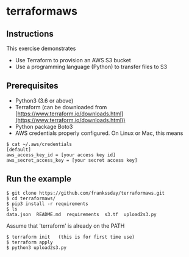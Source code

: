 # terraformaws

## Instructions
This exercise demonstrates
- Use Terraform to provision an AWS S3 bucket
- Use a programming language (Python) to transfer files to S3

## Prerequisites
- Python3 (3.6 or above)
- Terraform  (can be downloaded from [https://www.terraform.io/downloads.html](https://www.terraform.io/downloads.html))
- Python package Boto3
- AWS credentials properly configured. On Linux or Mac, this means
``` 
$ cat ~/.aws/credentials
[default]
aws_access_key_id = [your access key id]
aws_secret_access_key = [your secret access key]
```

## Run the example
```
$ git clone https://github.com/frankssday/terraformaws.git
$ cd terraformaws/
$ pip3 install -r requirements
$ ls
data.json  README.md  requirements  s3.tf  upload2s3.py
```

Assume that 'terraform' is already on the PATH
```
$ terraform init   (this is for first time use)
$ terraform apply
$ python3 upload2s3.py
```


